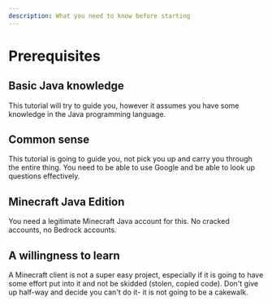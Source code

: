 ```yaml
---
description: What you need to know before starting
---
```


# Prerequisites

## Basic Java knowledge

This tutorial will try to guide you, however it assumes you have some knowledge in the Java programming language. &#x20;

## Common sense

This tutorial is going to guide you, not pick you up and carry you through the entire thing.  You need to be able to use Google and be able to look up questions effectively. &#x20;

## Minecraft Java Edition

You need a legitimate Minecraft Java account for this.  No cracked accounts, no Bedrock accounts. &#x20;

## A willingness to learn

A Minecraft client is not a super easy project, especially if it is going to have some effort put into it and not be skidded (stolen, copied code).  Don't give up half-way and decide you can't do it- it is not going to be a cakewalk. &#x20;
